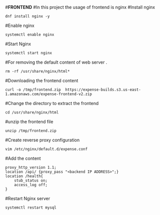 #**FRONTEND**
#In this project the usage of frontend is nginx
#Install nginx
```
dnf install nginx -y
```
#Enable nginx
```
systemctl enable nginx
```
#Start Nginx
```
systemctl start nginx
```
#For removing the default content of web server .
```
rm -rf /usr/share/nginx/html*
```
#Downloading the frontend content
```
curl -o /tmp/frontend.zip  https://expense-builds.s3.us-east-1.amazonaws.com/expense-frontend-v2.zip

```
#Change the directory to extract the frontend
```
cd /usr/share/nginx/html
```
#unzip the frontend file
```
unzip /tmp/frontend.zip
```
#Create reverse proxy configuration
```
vim /etc/nginx/default.d/expense.conf
```
#Add the content
```
proxy_http_version 1.1;
location /api/ {proxy_pass "<backend IP ADDRESS>";}
location /health{
    stub_status on;
    access_log off;
}
```
#Restart Nginx server
```
systemctl restart mysql
```
